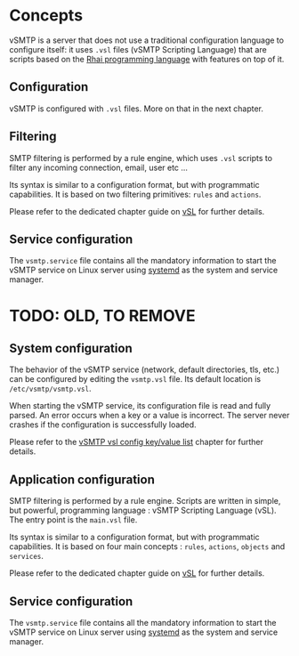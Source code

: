 # Concepts

vSMTP is a server that does not use a traditional configuration language to configure itself: it uses `.vsl` files (vSMTP Scripting Language) that are scripts based on the [Rhai programming language](https://rhai.rs/) with features on top of it.

## Configuration

vSMTP is configured with `.vsl` files. More on that in the next chapter.

## Filtering

SMTP filtering is performed by a rule engine, which uses `.vsl` scripts to filter any incoming connection, email, user etc ...

Its syntax is similar to a configuration format, but with programmatic capabilities. It is based on two filtering primitives: `rules` and `actions`.

Please refer to the dedicated chapter guide on [vSL](../reference/vSL/vsl.md) for further details.

## Service configuration

The `vsmtp.service` file contains all the mandatory information to start the vSMTP service on Linux server using [systemd] as the system and service manager.

[systemd]: https://freedesktop.org/wiki/Software/systemd/

# TODO: OLD, TO REMOVE

## System configuration

The behavior of the vSMTP service (network, default directories, tls, etc.) can be configured by editing the `vsmtp.vsl` file. Its default location is `/etc/vsmtp/vsmtp.vsl`.

When starting the vSMTP service, its configuration file is read and fully parsed. An error occurs when a key or a value is incorrect. The server never crashes if the configuration is successfully loaded.

Please refer to the [vSMTP vsl config key/value list](../reference/config-file.html) chapter for further details.

## Application configuration

SMTP filtering is performed by a rule engine. Scripts are written in simple, but powerful, programming language : vSMTP Scripting Language (vSL). The entry point is the `main.vsl` file.

Its syntax is similar to a configuration format, but with programmatic capabilities. It is based on four main concepts : `rules`, `actions`, `objects` and `services`.

Please refer to the dedicated chapter guide on [vSL](../reference/vSL/vsl.md) for further details.

## Service configuration

The `vsmtp.service` file contains all the mandatory information to start the vSMTP service on Linux server using [systemd] as the system and service manager.

[systemd]: https://freedesktop.org/wiki/Software/systemd/

